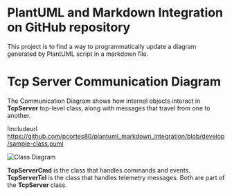 # PlantUML and Markdown Integration on GitHub repository

This project is to find a way to programmatically update a diagram generated by PlantUML script in a markdown file.

# Tcp Server Communication Diagram

The Communication Diagram shows how internal objects interact in **TcpServer** top-level class, along with messages that travel from one to another.

!includeurl https://github.com/pcortes80/plantuml_markdown_integration/blob/develop/sample-class.puml

![Class Diagram](https://www.plantuml.com/plantuml/svg/SoWkIImgAStDuGf9BWXEBIfBBN9AB4vLiAdHrLM02pddfk2L3qb5qg-WXQ4L8OMkoo4rBmLeEm00)

**TcpServerCmd** is the class that handles commands and events.
**TcpServerTel** is the class that handles telemetry messages.
Both are part of the **TcpServer** class.
